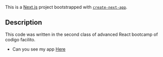 This is a [Next.js](https://nextjs.org/) project bootstrapped with [`create-next-app`](https://github.com/vercel/next.js/tree/canary/packages/create-next-app).

## Description
This code was written in the second class of advanced React bootcamp of codigo facilito.

- Can you see my app [Here](https://next-essentials.vercel.app/list)
